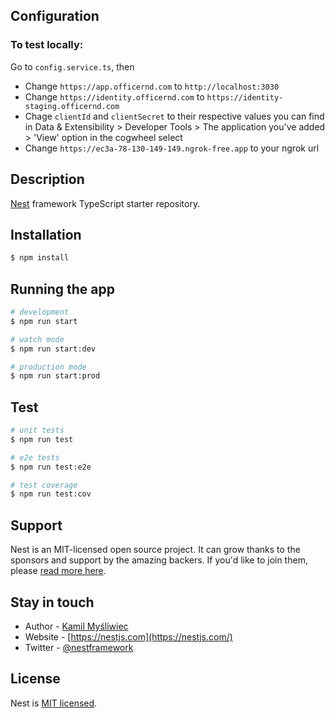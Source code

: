 ## Configuration

### To test locally:

Go to `config.service.ts`, then

-   Change `https://app.officernd.com` to `http://localhost:3030`
-   Change `https://identity.officernd.com` to `https://identity-staging.officernd.com`
-   Chage `clientId` and `clientSecret` to their respective values you can find in Data & Extensibility > Developer Tools > The application you've added > 'View' option in the cogwheel select
-   Change `https://ec3a-78-130-149-149.ngrok-free.app` to your ngrok url

## Description

[Nest](https://github.com/nestjs/nest) framework TypeScript starter repository.

## Installation

```bash
$ npm install
```

## Running the app

```bash
# development
$ npm run start

# watch mode
$ npm run start:dev

# production mode
$ npm run start:prod
```

## Test

```bash
# unit tests
$ npm run test

# e2e tests
$ npm run test:e2e

# test coverage
$ npm run test:cov
```

## Support

Nest is an MIT-licensed open source project. It can grow thanks to the sponsors and support by the amazing backers. If you'd like to join them, please [read more here](https://docs.nestjs.com/support).

## Stay in touch

-   Author - [Kamil Myśliwiec](https://kamilmysliwiec.com)
-   Website - [https://nestjs.com](https://nestjs.com/)
-   Twitter - [@nestframework](https://twitter.com/nestframework)

## License

Nest is [MIT licensed](LICENSE).

